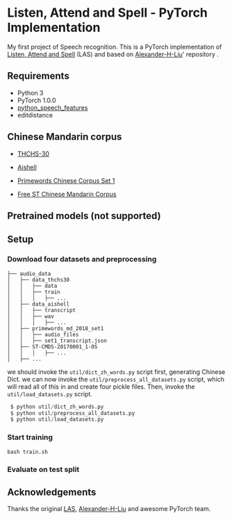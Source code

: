 # Listen, Attend and Spell - PyTorch Implementation
               
My first project of Speech recognition. 
This is a PyTorch implementation of[ Listen, Attend and Spell]('https://arxiv.org/abs/1508.01211v2') (LAS) and based on [Alexander-H-Liu]('https://github.com/Alexander-H-Liu/Listen-Attend-and-Spell-Pytorch')' repository .



## Requirements
* Python 3
* PyTorch 1.0.0
* [python\_speech\_features]('https://github.com/jameslyons/python_speech_features')
* editdistance

## Chinese Mandarin corpus
* [THCHS-30]('http://www.openslr.org/18/')

* [Aishell]('http://www.openslr.org/33/')
* [Primewords Chinese Corpus Set 1]('http://www.openslr.org/47/')
* [Free ST Chinese Mandarin Corpus]('http://www.openslr.org/38/')

## Pretrained models (not supported)


## Setup

### Download four datasets and preprocessing

```
├── audio_data
│   ├── data_thchs30
│   │   ├── data
│   │   ├── train
│   │   │   ├── ...
│   ├── data_aishell
│   │   ├── transcript
│   │   ├── wav
│   │   │   ├── ...
│   ├── primewords_md_2018_set1
│   │   ├── audio_files
│   │   ├── set1_transcript.json
│   ├── ST-CMDS-20170001_1-OS
│   │   │   ├── ...
│   ├── ...
```
 we should invoke the ```util/dict_zh_words.py``` script first, generating Chinese Dict. we can now invoke the ```util/preprocess_all_datasets.py``` script, which will read all of this in and create four pickle files. Then, invoke the ```util/load_datasets.py``` script.
 
```python
 $ python util/dict_zh_words.py
 $ python util/preprocess_all_datasets.py 
 $ python util/load_datasets.py 
```
### Start training
```python
bash train.sh
```

### Evaluate on test split

## Acknowledgements
Thanks the original [LAS]('https://arxiv.org/abs/1508.01211v2'), [Alexander-H-Liu]('https://github.com/Alexander-H-Liu/Listen-Attend-and-Spell-Pytorch') and awesome PyTorch team.